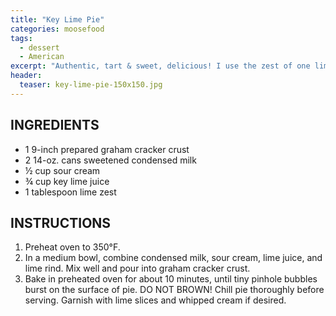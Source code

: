 ```yaml
---
title: "Key Lime Pie"
categories: moosefood
tags: 
  - dessert
  - American
excerpt: "Authentic, tart & sweet, delicious! I use the zest of one lime (without measuring; it's usually just over 1 tablespoon), then juice that lime and add to it enough key lime juice to make the ¾ cup."
header:
  teaser: key-lime-pie-150x150.jpg
---
```


## INGREDIENTS
* 1 9-inch prepared graham cracker crust
* 2 14-oz. cans sweetened condensed milk
* ½ cup sour cream
* ¾ cup key lime juice
* 1 tablespoon lime zest

## INSTRUCTIONS
1. Preheat oven to 350°F.
2. In a medium bowl, combine condensed milk, sour cream, lime juice, and lime rind. Mix well and pour into graham cracker crust.
3. Bake in preheated oven for about 10 minutes, until tiny pinhole bubbles burst on the surface of pie. DO NOT BROWN! Chill pie thoroughly before serving. Garnish with lime slices and whipped cream if desired.

